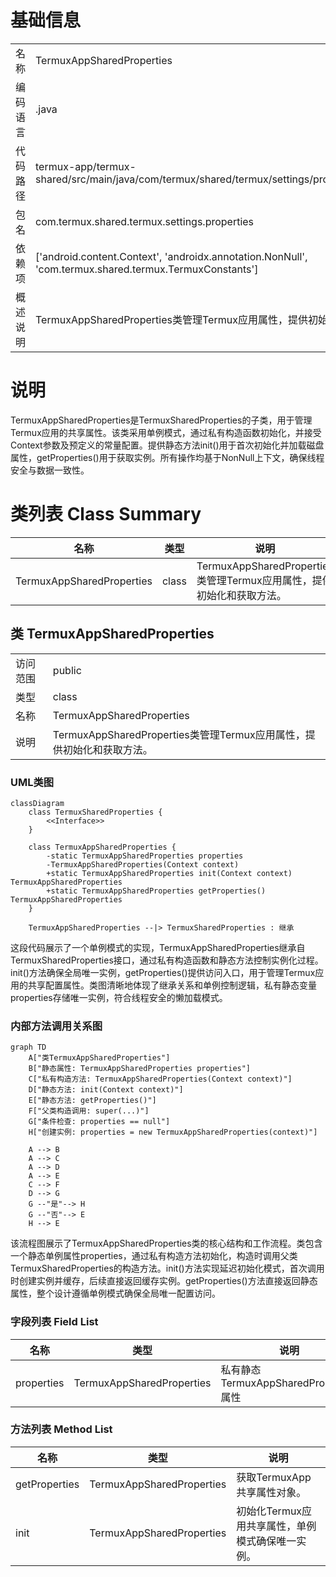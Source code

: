 # 基础信息

|      |      |
|------|------|
| 名称 | TermuxAppSharedProperties |
| 编码语言 | .java |
| 代码路径 | termux-app/termux-shared/src/main/java/com/termux/shared/termux/settings/properties/TermuxAppSharedProperties.java |
| 包名 | com.termux.shared.termux.settings.properties |
| 依赖项 | ['android.content.Context', 'androidx.annotation.NonNull', 'com.termux.shared.termux.TermuxConstants'] |
| 概述说明 | TermuxAppSharedProperties类管理Termux应用属性，提供初始化和获取方法。 |

# 说明

TermuxAppSharedProperties是TermuxSharedProperties的子类，用于管理Termux应用的共享属性。该类采用单例模式，通过私有构造函数初始化，并接受Context参数及预定义的常量配置。提供静态方法init()用于首次初始化并加载磁盘属性，getProperties()用于获取实例。所有操作均基于NonNull上下文，确保线程安全与数据一致性。

# 类列表 Class Summary

| 名称   | 类型  | 说明 |
|-------|------|-------------|
| TermuxAppSharedProperties | class | TermuxAppSharedProperties类管理Termux应用属性，提供初始化和获取方法。 |



## 类 TermuxAppSharedProperties

|      |      |
|------|------|
| 访问范围 | public |
| 类型 | class |
| 名称 | TermuxAppSharedProperties |
| 说明 | TermuxAppSharedProperties类管理Termux应用属性，提供初始化和获取方法。 |


### UML类图

```mermaid
classDiagram
    class TermuxSharedProperties {
        <<Interface>>
    }

    class TermuxAppSharedProperties {
        -static TermuxAppSharedProperties properties
        -TermuxAppSharedProperties(Context context)
        +static TermuxAppSharedProperties init(Context context) TermuxAppSharedProperties
        +static TermuxAppSharedProperties getProperties() TermuxAppSharedProperties
    }

    TermuxAppSharedProperties --|> TermuxSharedProperties : 继承
```

这段代码展示了一个单例模式的实现，TermuxAppSharedProperties继承自TermuxSharedProperties接口，通过私有构造函数和静态方法控制实例化过程。init()方法确保全局唯一实例，getProperties()提供访问入口，用于管理Termux应用的共享配置属性。类图清晰地体现了继承关系和单例控制逻辑，私有静态变量properties存储唯一实例，符合线程安全的懒加载模式。


### 内部方法调用关系图

```mermaid
graph TD
    A["类TermuxAppSharedProperties"]
    B["静态属性: TermuxAppSharedProperties properties"]
    C["私有构造方法: TermuxAppSharedProperties(Context context)"]
    D["静态方法: init(Context context)"]
    E["静态方法: getProperties()"]
    F["父类构造调用: super(...)"]
    G["条件检查: properties == null"]
    H["创建实例: properties = new TermuxAppSharedProperties(context)"]

    A --> B
    A --> C
    A --> D
    A --> E
    C --> F
    D --> G
    G --"是"--> H
    G --"否"--> E
    H --> E
```

该流程图展示了TermuxAppSharedProperties类的核心结构和工作流程。类包含一个静态单例属性properties，通过私有构造方法初始化，构造时调用父类TermuxSharedProperties的构造方法。init()方法实现延迟初始化模式，首次调用时创建实例并缓存，后续直接返回缓存实例。getProperties()方法直接返回静态属性，整个设计遵循单例模式确保全局唯一配置访问。

### 字段列表 Field List

| 名称  | 类型  | 说明 |
|-------|-------|------|
| properties | TermuxAppSharedProperties | 私有静态TermuxAppSharedProperties属性 |

### 方法列表 Method List

| 名称  | 类型  | 说明 |
|-------|-------|------|
| getProperties | TermuxAppSharedProperties | 获取TermuxApp共享属性对象。 |
| init | TermuxAppSharedProperties | 初始化Termux应用共享属性，单例模式确保唯一实例。 |




